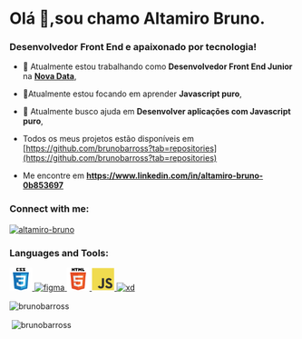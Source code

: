 <h1 align="left">Olá 👋,sou chamo Altamiro Bruno.</h1>
<h3 align="left" style="margin-bottom: 1rem;">Desenvolvedor Front End e apaixonado por tecnologia!</h3>

- 🔭 Atualmente estou trabalhando como **Desenvolvedor Front End Junior** na **<a href="https://novadata.com.br/">Nova Data</a>**,

- 🌱Atualmente estou focando em aprender **Javascript puro**,

- 🤝 Atualmente busco ajuda em **Desenvolver aplicações com Javascript puro**,

- Todos os meus projetos estão disponíveis em [https://github.com/brunobarross?tab=repositories](https://github.com/brunobarross?tab=repositories)

- Me encontre em **https://www.linkedin.com/in/altamiro-bruno-0b853697**

<p align="left">
<h3 align="left">Connect with me:</h3>
<a href="https://linkedin.com/in/altamiro-bruno" target="blank"><img align="center" src="https://cdn.jsdelivr.net/npm/simple-icons@3.0.1/icons/linkedin.svg" alt="altamiro-bruno" height="30" width="40" style="fill: #FFFFFF;" /></a>
</p>


<h3 align="left">Languages and Tools:</h3>
<p align="left"> <a href="https://www.w3schools.com/css/" target="_blank"> <img src="https://raw.githubusercontent.com/devicons/devicon/master/icons/css3/css3-original-wordmark.svg" alt="css3" width="40" height="40"/> </a> <a href="https://www.figma.com/" target="_blank"> <img src="https://www.vectorlogo.zone/logos/figma/figma-icon.svg" alt="figma" width="40" height="40"/> </a> <a href="https://www.w3.org/html/" target="_blank"> <img src="https://raw.githubusercontent.com/devicons/devicon/master/icons/html5/html5-original-wordmark.svg" alt="html5" width="40" height="40"/> </a> <a href="https://developer.mozilla.org/en-US/docs/Web/JavaScript" target="_blank"> <img src="https://raw.githubusercontent.com/devicons/devicon/master/icons/javascript/javascript-original.svg" alt="javascript" width="40" height="40"/> </a> <a href="https://www.adobe.com/products/xd.html" target="_blank"> <img src="https://cdn.worldvectorlogo.com/logos/adobe-xd.svg" alt="xd" width="40" height="40"/> </a> </p>

<p><img align="center" src="https://github-readme-stats.vercel.app/api/top-langs?username=brunobarross&show_icons=true&locale=en&layout=compact" alt="brunobarross" /></p>

<p>&nbsp;<img align="center" src="https://github-readme-stats.vercel.app/api?username=brunobarross&show_icons=true" alt="brunobarross" /></p>
